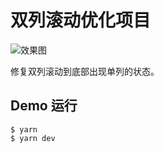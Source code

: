 # 双列滚动优化项目

![效果图](https://code.devops.xiaohongshu.com/yami/double-column-scroll/uploads/29a1230ee6937f18349ed126268daf2d/image.png)

修复双列滚动到底部出现单列的状态。

## Demo 运行

```shell
$ yarn 
$ yarn dev
```

